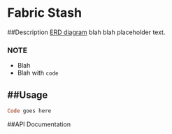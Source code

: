Fabric Stash
=====

##Description
[ERD diagram](https://www.lucidchart.com/invitations/accept/df7b2f20-f242-4089-a702-e2cc0e044553) blah blah placeholder text.

### NOTE

* Blah
* Blah with `code`

##Usage
-----
```ruby
Code goes here
```

##API Documentation
